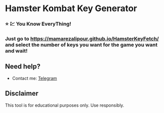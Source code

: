# Hamster Kombat Key Generator

### ⭐ 💹 You Know EveryThing!
### Just go to https://mamarezalipour.github.io/HamsterKeyFetch/ and select the number of keys you want for the game you want and wait!

## Need help? 
- Contact me: [Telegram](https://t.me/MamarezaAlipour)

## Disclaimer

This tool is for educational purposes only. Use responsibly.
